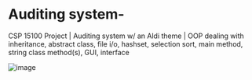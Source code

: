 # Auditing system-

CSP 15100 Project | Auditing system w/ an Aldi theme | OOP dealing with
inheritance,
abstract class,
file i/o,
hashset,
selection sort,
main method,
string class method(s),
GUI,
interface

![image](https://user-images.githubusercontent.com/82007933/172510389-cbf42738-b3a1-40ad-941f-adc1c1c7a685.png)
